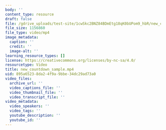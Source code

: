 ```yaml
---
body: ''
content_type: resource
draft: false
file: /gdrive_uploads/test-site/1cwSkc2BNZ84BDmEtg18qK0bUPom9_hbR/new_countdown_sample.mp4
file_size: 1156860
file_type: video/mp4
image_metadata:
  caption: ''
  credit: ''
  image-alt: ''
learning_resource_types: []
license: https://creativecommons.org/licenses/by-nc-sa/4.0/
resourcetype: Video
title: new_countdown_sample.mp4
uid: 895a6523-8da2-4f9a-9bbe-34dc29ad73a0
video_files:
  archive_url: ''
  video_captions_file: ''
  video_thumbnail_file: ''
  video_transcript_file: ''
video_metadata:
  video_speakers: ''
  video_tags: ''
  youtube_description: ''
  youtube_id: ''
---
```

